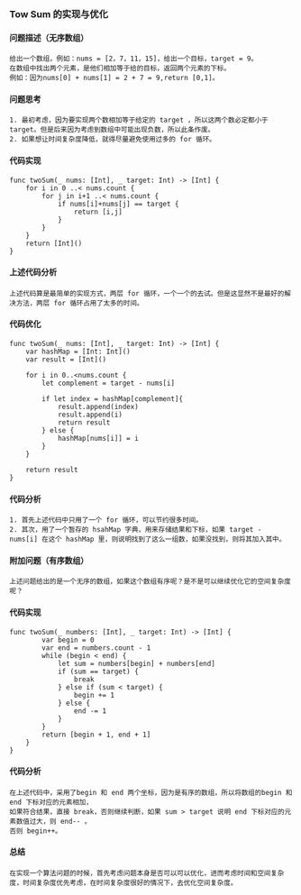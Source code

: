 ### Tow Sum 的实现与优化

#### 问题描述（无序数组）

    给出一个数组，例如：nums = [2，7，11，15]，给出一个目标，target = 9。
    在数组中找出两个元素，是他们相加等于给的目标，返回两个元素的下标。
    例如：因为nums[0] + nums[1] = 2 + 7 = 9,return [0,1]。
    
#### 问题思考
    
    1. 最初考虑，因为要实现两个数相加等于给定的 target ，所以这两个数必定都小于 target。但是后来因为考虑到数组中可能出现负数，所以此条作废。
    2. 如果想让时间复杂度降低，就得尽量避免使用过多的 for 循环。
    
#### 代码实现

    func twoSum(_ nums: [Int], _ target: Int) -> [Int] {
        for i in 0 ..< nums.count {
            for j in i+1 ..< nums.count {
                if nums[i]+nums[j] == target {
                    return [i,j]
                }
            }
        }
        return [Int]()
    }
    
#### 上述代码分析

    上述代码算是最简单的实现方式，两层 for 循环，一个一个的去试。但是这显然不是最好的解决方法，两层 for 循环占用了太多的时间。
    
#### 代码优化

    func twoSum(_ nums: [Int], _ target: Int) -> [Int] {
        var hashMap = [Int: Int]()
        var result = [Int]()
        
        for i in 0..<nums.count {
            let complement = target - nums[i] 
            
            if let index = hashMap[complement]{
                result.append(index)
                result.append(i)
                return result
            } else {     
                hashMap[nums[i]] = i
            } 
        }
        
        return result
    }
    
#### 代码分析

    1. 首先上述代码中只用了一个 for 循环，可以节约很多时间。
    2. 其次，用了一个暂存的 hsahMap 字典，用来存储结果和下标，如果 target - nums[i] 在这个 hashMap 里，则说明找到了这么一组数，如果没找到，则将其加入其中。
    
    
#### 附加问题（有序数组）

    上述问题给出的是一个无序的数组，如果这个数组有序呢？是不是可以继续优化它的空间复杂度呢？
    
#### 代码实现

    func twoSum(_ numbers: [Int], _ target: Int) -> [Int] {
            var begin = 0
            var end = numbers.count - 1
            while (begin < end) {
                let sum = numbers[begin] + numbers[end]
                if (sum == target) {
                    break
                } else if (sum < target) {
                    begin += 1
                } else {
                    end -= 1
                }
            }
            return [begin + 1, end + 1]
        }
    }
    
#### 代码分析

    在上述代码中，采用了begin 和 end 两个坐标，因为是有序的数组，所以将数组的begin 和 end 下标对应的元素相加，
    如果符合结果，直接 break，否则继续判断，如果 sum > target 说明 end 下标对应的元素数值过大，则 end-- 。
    否则 begin++。
    
#### 总结
    
    在实现一个算法问题的时候，首先考虑问题本身是否可以可以优化，进而考虑时间和空间复杂度，时间复杂度优先考虑，在时间复杂度很好的情况下，去优化空间复杂度。